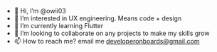- 👋 Hi, I’m @owii03
- 👀 I’m interested in UX engineering. Means code + design
- 🌱 I’m currently learning Flutter
- 💞️ I’m looking to collaborate on any projects to make my skills grow
- 📫 How to reach me? email me developeronboards@gmail.com

<!---
owii03/owii03 is a ✨ special ✨ repository because its `README.md` (this file) appears on your GitHub profile.
You can click the Preview link to take a look at your changes.
--->
